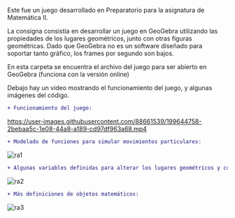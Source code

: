<p>Este fue un juego desarrollado en Preparatorio para la asignatura de Matemática II.</p>
<p>La consigna consistía en desarrollar un juego en GeoGebra utilizando las propiedades de los lugares geométricos, junto con otras figuras geométricas. Dado que GeoGebra no es un software diseñado para soportar tanto gráfico, los frames por segundo son bajos.</p>
<p>En esta carpeta se encuentra el archivo del juego para ser abierto en GeoGebra (funciona con la versión online)</p>
<p>Debajo hay un video mostrando el funcionamiento del juego, y algunas imágenes del código.</p>

```diff
+ Funcionamiento del juego:
```

https://user-images.githubusercontent.com/88661539/199644758-2bebaa5c-1e08-44a8-a189-cd97df963a68.mp4

```diff
+ Modelado de funciones para simular movimientos particulares:
```
![ra1](https://user-images.githubusercontent.com/88661539/199745829-00683858-9074-40c9-a304-9cf3b47be334.png)

```diff
+ Algunas variables definidas para alterar los lugares geométricos y conseguir los movimientos desados:
```
![ra2](https://user-images.githubusercontent.com/88661539/199746619-84402c57-7533-46a1-adb0-dd9d0717494e.png)

```diff
+ Más definiciones de objetos matemáticos:
```
![ra3](https://user-images.githubusercontent.com/88661539/199746991-8a2c572f-450c-49f3-9c7d-7e8f089d76d9.png)

